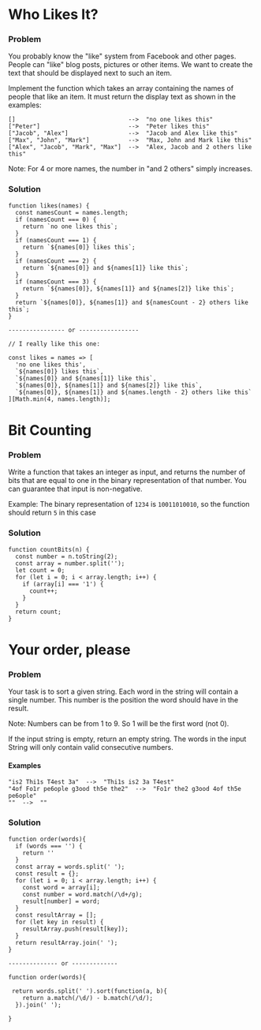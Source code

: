 # Who Likes It?

### Problem

You probably know the "like" system from Facebook and other pages. People can "like" blog posts,
pictures or other items. We want to create the text that should be displayed next to such an item.

Implement the function which takes an array containing the names of people that like an item.
It must return the display text as shown in the examples:

```
[]                                -->  "no one likes this"
["Peter"]                         -->  "Peter likes this"
["Jacob", "Alex"]                 -->  "Jacob and Alex like this"
["Max", "John", "Mark"]           -->  "Max, John and Mark like this"
["Alex", "Jacob", "Mark", "Max"]  -->  "Alex, Jacob and 2 others like this"
```

Note: For 4 or more names, the number in "and 2 others" simply increases.

### Solution

```
function likes(names) {
  const namesCount = names.length;
  if (namesCount === 0) {
    return `no one likes this`;
  }
  if (namesCount === 1) {
    return `${names[0]} likes this`;
  }
  if (namesCount === 2) {
    return `${names[0]} and ${names[1]} like this`;
  }
  if (namesCount === 3) {
    return `${names[0]}, ${names[1]} and ${names[2]} like this`;
  }
  return `${names[0]}, ${names[1]} and ${namesCount - 2} others like this`;
}

---------------- or -----------------

// I really like this one:

const likes = names => [
  'no one likes this',
  `${names[0]} likes this`,
  `${names[0]} and ${names[1]} like this`,
  `${names[0]}, ${names[1]} and ${names[2]} like this`,
  `${names[0]}, ${names[1]} and ${names.length - 2} others like this`
][Math.min(4, names.length)];

```

# Bit Counting

### Problem

Write a function that takes an integer as input, and returns the number of bits that are equal to one in the binary representation of that number.
You can guarantee that input is non-negative.

Example: The binary representation of ```1234``` is ```10011010010```, so the function should return ```5``` in this case

### Solution

```
function countBits(n) {
  const number = n.toString(2);
  const array = number.split('');
  let count = 0;
  for (let i = 0; i < array.length; i++) {
    if (array[i] === '1') {
      count++;
    }
  }
  return count;
}
```

# Your order, please

### Problem
Your task is to sort a given string. Each word in the string will contain a single number.
This number is the position the word should have in the result.

Note: Numbers can be from 1 to 9. So 1 will be the first word (not 0).

If the input string is empty, return an empty string. The words in the input String will only contain valid consecutive numbers.

#### Examples

```
"is2 Thi1s T4est 3a"  -->  "Thi1s is2 3a T4est"
"4of Fo1r pe6ople g3ood th5e the2"  -->  "Fo1r the2 g3ood 4of th5e pe6ople"
""  -->  ""
```

### Solution

```
function order(words){
  if (words === '') {
    return ''
  }
  const array = words.split(' ');
  const result = {};
  for (let i = 0; i < array.length; i++) {
    const word = array[i];
    const number = word.match(/\d+/g);
    result[number] = word;
  }
  const resultArray = [];
  for (let key in result) {
    resultArray.push(result[key]);
  }
  return resultArray.join(' ');
}

-------------- or -------------

function order(words){

 return words.split(' ').sort(function(a, b){
    return a.match(/\d/) - b.match(/\d/);
  }).join(' '); 

}
```

